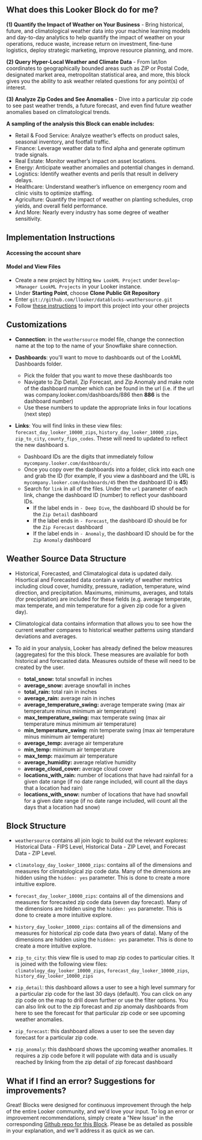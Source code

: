 ## What does this Looker Block do for me?
**(1) Quantify the Impact of Weather on Your Business** - Bring historical, future, and climatological weather data into your machine learning models and day-to-day analytics to help quantify the impact of weather on your operations, reduce waste, increase return on investment, fine-tune logistics, deploy strategic marketing, improve resource planning, and more.


**(2) Query Hyper-Local Weather and Climate Data** - From lat/lon coordinates to geographically bounded areas such as ZIP or Postal Code, designated market area, metropolitan statistical area, and more, this block gives you the ability to ask weather related questions for any point(s) of interest.

**(3) Analyze Zip Codes and See Anomalies** - Dive into a particular zip code to see past weather trends, a future forecast, and even find future weather anomalies based on climatological trends.

**A sampling of the analysis this Block can enable includes:**

- Retail & Food Service: Analyze weather’s effects on product sales, seasonal inventory, and footfall traffic.
- Finance: Leverage weather data to find alpha and generate optimum trade signals.
- Real Estate: Monitor weather’s impact on asset locations.
- Energy: Anticipate weather anomalies and potential changes in demand.
- Logistics: Identify weather events and perils that result in delivery delays.
- Healthcare: Understand weather’s influence on emergency room and clinic visits to optimize staffing.
- Agriculture: Quantify the impact of weather on planting schedules, crop yields, and overall field performance.
- And More: Nearly every industry has some degree of weather sensitivity.

## Implementation Instructions

#### Accessing the account share

#### Model and View Files

* Create a new project by hitting `New LookML Project` under `Develop`->`Manager LookML Projects` in your Looker instance.
* Under **Starting Point**, choose **Clone Public Git Repository**
* Enter `git://github.com/llooker/datablocks-weathersource.git`
* Follow [these instructions](https://docs.looker.com/data-modeling/learning-lookml/importing-projects) to import this project into your other projects

## Customizations

* **Connection**: in the `weathersource` model file, change the connection name at the top to the name of your Snowflake share connection.

* **Dashboards**: you'll want to move to dashboards out of the LookML Dashboards folder.
  * Pick the folder that you want to move these dashboards too
  * Navigate to Zip Detail, Zip Forecast, and Zip Anomaly and make note of the dashboard number which can be found in the url (i.e. if the url was company.looker.com/dashboards/886 then **886** is the dashboard number)
  * Use these numbers to update the appropriate links in four locations (next step)

* **Links**: You will find links in these view files: ``forecast_day_looker_10000_zips``, ``history_day_looker_10000_zips``, ``zip_to_city``, ``county_fips_codes``. These will need to updated to reflect the new dashboard s.
  * Dashboard IDs are the digits that immediately follow `mycompany.looker.com/dashboards/`.
  * Once you copy over the dashboards into a folder, click into each one and grab the ID (for example, if you view a dashboard and the URL is `mycompany.looker.com/dashboards/45` then the dashboard ID is **45**)
  * Search for `link` in all of the files. Under the `url` parameter of each link, change the dashboard ID (number) to reflect your dashboard IDs.
    * If the label ends in `- Deep Dive`, the dashboard ID should be for the `Zip Detail` dashboard
    * If the label ends in `- Forecast`, the dashboard ID should be for the `Zip Forecast` dashboard
    * If the label ends in `- Anomaly`, the dashboard ID should be for the `Zip Anomaly` dashboard

## Weather Source Data Structure

* Historical, Forecasted, and Climatalogical data is updated daily. Hisortical and Forecasted data contain a variety of weather metrics including cloud cover, humidity, pressure, radiation, temperature, wind direction, and precipitation. Maximums, minimums, averages, and totals (for precipitation) are included for these fields (e.g. average temperate, max temperate, and min temperature for a given zip code for a given day).

* Climatological data contains information that allows you to see how the current weather compares to historical weather patterns using standard deviations and averages.

* To aid in your analysis, Looker has already defined the below measures (aggregates) for the this block. These measures are available for both historical and forecasted data. Measures outside of these will need to be created by the user.

  - **total_snow:** total snowfall in inches
  - **average_snow:** average snowfall in inches
  - **total_rain:** total rain in inches
  - **average_rain:** average rain in inches
  - **average_temperature_swing:** average temperate swing (max air temperature minus minimum air temperature)
  - **max_temperature_swing:** max temperate swing (max air temperature minus minimum air temperature)
  - **min_temperature_swing:** min temperate swing (max air temperature minus minimum air temperature)
  - **average_temp:** average air temperature
  - **min_temp:** minimum air temperature
  - **max_temp:** maximum air temperature
  - **average_humidity:** average relative humidity
  - **average_cloud_cover:** average cloud cover
  - **locations_with_rain:** number of locations that have had rainfall for a given date range (if no date range included, will count all the days that a location had rain)
  - **locations_with_snow:** number of locations that have had snowfall for a given date range (if no date range included, will count all the days that a location had snow)

## Block Structure

* ``weathersource`` contains all join logic to build out the relevant explores: Historical Data - FIPS Level, Historical Data - ZIP Level, and Forecast Data - ZIP Level.

* ``climatology_day_looker_10000_zips``: contains all of the dimensions and measures for climatological zip code data. Many of the dimensions are hidden using the ``hidden: yes`` parameter. This is done to create a more intuitive explore.
* ``forecast_day_looker_10000_zips``: contains all of the dimensions and measures for forecasted zip code data (seven day forecast). Many of the dimensions are hidden using the ``hidden: yes`` parameter. This is done to create a more intuitive explore.
* ``history_day_looker_10000_zips``: contains all of the dimensions and measures for historical zip code data (two years of data). Many of the dimensions are hidden using the ``hidden: yes`` parameter. This is done to create a more intuitive explore.
* ``zip_to_city``: this view file is used to map zip codes to particular cities. It is joined with the following view files: ``climatology_day_looker_10000_zips``, ``forecast_day_looker_10000_zips``, ``history_day_looker_10000_zips``
* ``zip_detail``: this dashboard allows a user to see a high level summary for a particular zip code for the last 30 days (default). You can click on any zip code on the map to drill down further or use the filter options. You can also link out to the zip forecast and zip anomaly dashboards from here to see the forecast for that particular zip code or see upcoming weather anomalies.
* ``zip_forecast``: this dashboard allows a user to see the seven day forecast for a particular zip code.
* ``zip_anomaly``: this dashboard shows the upcoming weather anomalies. It requires a zip code before it will populate with data and is usually reached by linking from the zip detail of zip forecast dashboard


## What if I find an error? Suggestions for improvements?

Great! Blocks were designed for continuous improvement through the help of the entire Looker community, and we'd love your input. To log an error or improvement recommendations, simply create a "New Issue" in the corresponding [Github repo for this Block](https://github.com/llooker/weather_source/issues). Please be as detailed as possible in your explanation, and we'll address it as quick as we can.
